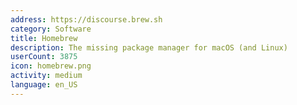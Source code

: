 ```yaml
---
address: https://discourse.brew.sh
category: Software
title: Homebrew
description: The missing package manager for macOS (and Linux)
userCount: 3875
icon: homebrew.png
activity: medium
language: en_US
---
```

